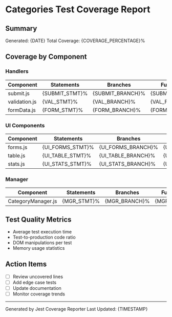 # Categories Test Coverage Report

## Summary
Generated: {DATE}
Total Coverage: {COVERAGE_PERCENTAGE}%

## Coverage by Component

### Handlers
| Component | Statements | Branches | Functions | Lines | Uncovered Lines |
|-----------|------------|----------|-----------|-------|-----------------|
| submit.js | {SUBMIT_STMT}% | {SUBMIT_BRANCH}% | {SUBMIT_FUNC}% | {SUBMIT_LINES}% | {SUBMIT_UNCOVERED} |
| validation.js | {VAL_STMT}% | {VAL_BRANCH}% | {VAL_FUNC}% | {VAL_LINES}% | {VAL_UNCOVERED} |
| formData.js | {FORM_STMT}% | {FORM_BRANCH}% | {FORM_FUNC}% | {FORM_LINES}% | {FORM_UNCOVERED} |

### UI Components
| Component | Statements | Branches | Functions | Lines | Uncovered Lines |
|-----------|------------|----------|-----------|-------|-----------------|
| forms.js | {UI_FORMS_STMT}% | {UI_FORMS_BRANCH}% | {UI_FORMS_FUNC}% | {UI_FORMS_LINES}% | {UI_FORMS_UNCOVERED} |
| table.js | {UI_TABLE_STMT}% | {UI_TABLE_BRANCH}% | {UI_TABLE_FUNC}% | {UI_TABLE_LINES}% | {UI_TABLE_UNCOVERED} |
| stats.js | {UI_STATS_STMT}% | {UI_STATS_BRANCH}% | {UI_STATS_FUNC}% | {UI_STATS_LINES}% | {UI_STATS_UNCOVERED} |

### Manager
| Component | Statements | Branches | Functions | Lines | Uncovered Lines |
|-----------|------------|----------|-----------|-------|-----------------|
| CategoryManager.js | {MGR_STMT}% | {MGR_BRANCH}% | {MGR_FUNC}% | {MGR_LINES}% | {MGR_UNCOVERED} |

## Test Quality Metrics
- Average test execution time
- Test-to-production code ratio
- DOM manipulations per test
- Memory usage statistics

## Action Items
- [ ] Review uncovered lines
- [ ] Add edge case tests
- [ ] Update documentation
- [ ] Monitor coverage trends

---
Generated by Jest Coverage Reporter
Last Updated: {TIMESTAMP}